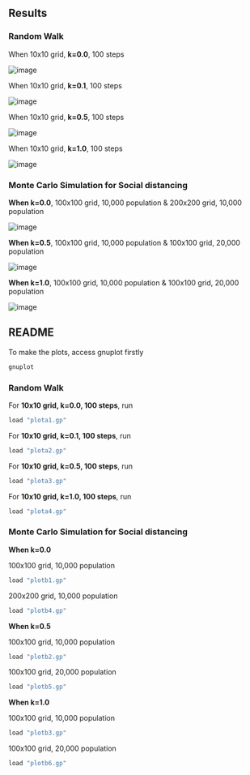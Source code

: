 ## Results

### Random Walk

When 10x10 grid, **k=0.0**, 100 steps

![image](https://user-images.githubusercontent.com/98553439/232237049-d72537f0-a7fd-48a5-ae1d-617fcdd10683.png)




When 10x10 grid, **k=0.1**, 100 steps

![image](https://user-images.githubusercontent.com/98553439/232237056-cca7c53c-fde8-4376-a811-9c3916f80a32.png)



When 10x10 grid, **k=0.5**, 100 steps

![image](https://user-images.githubusercontent.com/98553439/232237066-7dddc326-8e55-4ad2-989b-019179dab5d6.png)



When 10x10 grid, **k=1.0**, 100 steps

![image](https://user-images.githubusercontent.com/98553439/232237072-5bde5d5a-b90d-4830-b2b5-b11252a6938d.png)



### Monte Carlo Simulation for Social distancing

**When k=0.0**, 100x100 grid, 10,000 population & 200x200 grid, 10,000 population

![image](https://user-images.githubusercontent.com/98553439/232237231-510a585c-366c-454a-a2d9-479d6a5d4cd7.png)


**When k=0.5**, 100x100 grid, 10,000 population & 100x100 grid, 20,000 population

![image](https://user-images.githubusercontent.com/98553439/232237254-466bf765-19ba-485f-8b00-70a2fc92a39d.png)


**When k=1.0**, 100x100 grid, 10,000 population & 100x100 grid, 20,000 population

![image](https://user-images.githubusercontent.com/98553439/232237274-6f2710ae-fc8f-4b42-9719-297abd4f057d.png)



## README

To make the plots, access gnuplot firstly

```bash
gnuplot
```



### Random Walk

For **10x10 grid, k=0.0, 100 steps**, run

```bash
load "plota1.gp"
```

For **10x10 grid, k=0.1, 100 steps**, run

```bash
load "plota2.gp"
```

For **10x10 grid, k=0.5, 100 steps**, run

```bash
load "plota3.gp"
```

For **10x10 grid, k=1.0, 100 steps**, run

```bash
load "plota4.gp"
```



### Monte Carlo Simulation for Social distancing

**When k=0.0**

100x100 grid, 10,000 population

```bash
load "plotb1.gp"
```

200x200 grid, 10,000 population

```bash
load "plotb4.gp"
```

**When k=0.5**

100x100 grid, 10,000 population

```bash
load "plotb2.gp"
```

100x100 grid, 20,000 population

```bash
load "plotb5.gp"
```

**When k=1.0**

100x100 grid, 10,000 population

```bash
load "plotb3.gp"
```

100x100 grid, 20,000 population

```bash
load "plotb6.gp"
```






